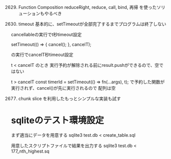 2629. Function Composition
reduceRight, reduce, call, bind, 再帰
を使ったソリューションもやるべき

2715. timeout
基本的に、setTimeoutが全部完了するまでプログラムは終了しない

cancellableの実行でt秒timeout設定

setTimeout(() => {
  cancel();
}, cancelT);

の実行でcancelT秒timeout設定

t < cancelT のとき
実行予約が解除される前にresult.pushができるので、空ではない

t > cancelT
const timerId = setTimeout(() => fn(...args), t);
で予約した関数が実行されず、cancel()が先に実行されるので
配列は空

2677. chunk
slice を利用したもっとシンプルな実装も試す

# sqliteのテスト環境設定

まず適当にデータを用意する
sqlite3 test.db < create_table.sql

用意したスクリプトファイルで結果を出力する
sqlite3 test.db < 177_nth_highest.sq
